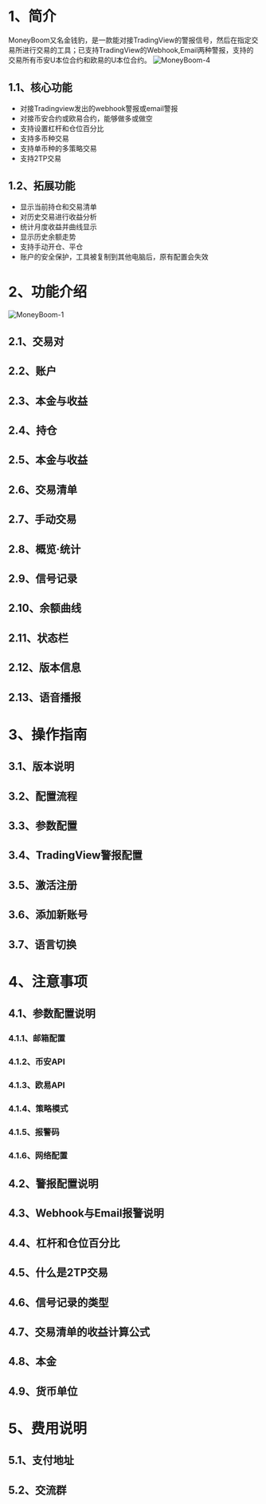 # 1、简介
MoneyBoom又名金钱豹，是一款能对接TradingView的警报信号，然后在指定交易所进行交易的工具；已支持TradingView的Webhook,Email两种警报，支持的交易所有币安U本位合约和欧易的U本位合约。
![MoneyBoom-4](https://user-images.githubusercontent.com/6885956/166481744-e0ffedc0-b245-44d2-bf2e-ac561bc18cb2.png)
## 1.1、核心功能
- 对接Tradingview发出的webhook警报或email警报
- 对接币安合约或欧易合约，能够做多或做空
- 支持设置杠杆和仓位百分比
- 支持多币种交易
- 支持单币种的多策略交易
- 支持2TP交易

## 1.2、拓展功能
- 显示当前持仓和交易清单
- 对历史交易进行收益分析
- 统计月度收益并曲线显示
- 显示历史余额走势
- 支持手动开仓、平仓
- 账户的安全保护，工具被复制到其他电脑后，原有配置会失效

# 2、功能介绍
![MoneyBoom-1](https://user-images.githubusercontent.com/6885956/166473849-26d03af1-af9e-4c10-b6ff-c995a0d8221d.png)

## 2.1、交易对

## 2.2、账户

## 2.3、本金与收益

## 2.4、持仓

## 2.5、本金与收益

## 2.6、交易清单

## 2.7、手动交易

## 2.8、概览·统计

## 2.9、信号记录

## 2.10、余额曲线

## 2.11、状态栏

## 2.12、版本信息

## 2.13、语音播报

# 3、操作指南

## 3.1、版本说明

## 3.2、配置流程

## 3.3、参数配置

## 3.4、TradingView警报配置

## 3.5、激活注册

## 3.6、添加新账号

## 3.7、语言切换

# 4、注意事项

## 4.1、参数配置说明

### 4.1.1、邮箱配置

### 4.1.2、币安API

### 4.1.3、欧易API

### 4.1.4、策略模式

### 4.1.5、报警码

### 4.1.6、网络配置

## 4.2、警报配置说明

## 4.3、Webhook与Email报警说明

## 4.4、杠杆和仓位百分比

## 4.5、什么是2TP交易

## 4.6、信号记录的类型

## 4.7、交易清单的收益计算公式

## 4.8、本金

## 4.9、货币单位

# 5、费用说明

## 5.1、支付地址

## 5.2、交流群
